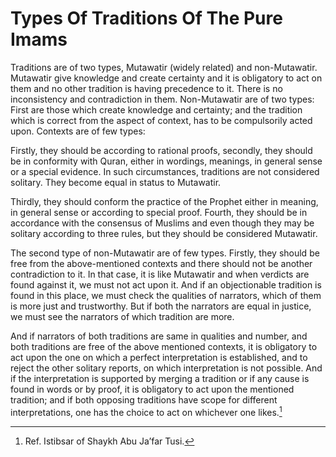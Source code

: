 Types Of Traditions Of The Pure Imams
=====================================

Traditions are of two types, Mutawatir (widely related) and
non-Mutawatir. Mutawatir give knowledge and create certainty and it is
obligatory to act on them and no other tradition is having precedence to
it. There is no inconsistency and contradiction in them. Non-Mutawatir
are of two types: First are those which create knowledge and certainty;
and the tradition which is correct from the aspect of context, has to be
compulsorily acted upon. Contexts are of few types:

Firstly, they should be according to rational proofs, secondly, they
should be in conformity with Quran, either in wordings, meanings, in
general sense or a special evidence. In such circumstances, traditions
are not considered solitary. They become equal in status to Mutawatir.

Thirdly, they should conform the practice of the Prophet either in
meaning, in general sense or according to special proof. Fourth, they
should be in accordance with the consensus of Muslims and even though
they may be solitary according to three rules, but they should be
considered Mutawatir.

The second type of non-Mutawatir are of few types. Firstly, they should
be free from the above-mentioned contexts and there should not be
another contradiction to it. In that case, it is like Mutawatir and when
verdicts are found against it, we must not act upon it. And if an
objectionable tradition is found in this place, we must check the
qualities of narrators, which of them is more just and trustworthy. But
if both the narrators are equal in justice, we must see the narrators of
which tradition are more.

And if narrators of both traditions are same in qualities and number,
and both traditions are free of the above mentioned contexts, it is
obligatory to act upon the one on which a perfect interpretation is
established, and to reject the other solitary reports, on which
interpretation is not possible. And if the interpretation is supported
by merging a tradition or if any cause is found in words or by proof, it
is obligatory to act upon the mentioned tradition; and if both opposing
traditions have scope for different interpretations, one has the choice
to act on whichever one likes.[^1]

[^1]: Ref. Istibsar of Shaykh Abu Ja’far Tusi.


